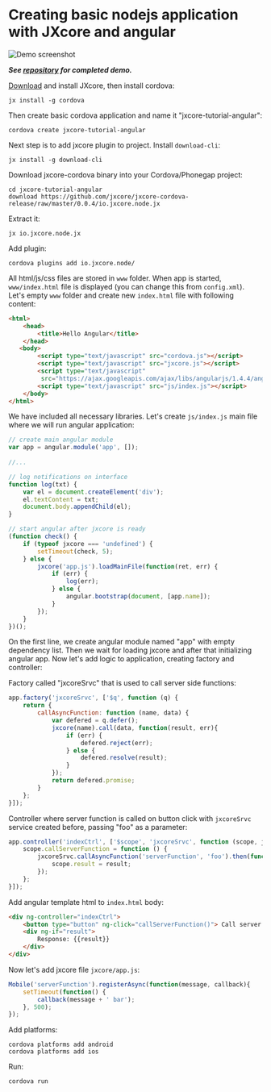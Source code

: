 # Creating basic nodejs application with JXcore and angular

![Demo screenshot](https://raw.githubusercontent.com/karaxuna/jxcore-tutorial-angular/master/screen.png "Demo screenshot")

***See [repository](https://github.com/karaxuna/jxcore-tutorial-angular) for completed demo.***

[Download](http://jxcore.com/downloads/) and install JXcore, then install cordova:

    jx install -g cordova

Then create basic cordova application and name it "jxcore-tutorial-angular":

    cordova create jxcore-tutorial-angular

Next step is to add jxcore plugin to project. Install `download-cli`:

    jx install -g download-cli

Download jxcore-cordova binary into your Cordova/Phonegap project:

    cd jxcore-tutorial-angular
    download https://github.com/jxcore/jxcore-cordova-release/raw/master/0.0.4/io.jxcore.node.jx

Extract it:

    jx io.jxcore.node.jx

Add plugin:

    cordova plugins add io.jxcore.node/

All html/js/css files are stored in `www` folder. When app is started, `www/index.html` file is displayed (you can change this from `config.xml`). Let's empty `www` folder and create new `index.html` file with following content:

```html
<html>
    <head>
        <title>Hello Angular</title>
    </head>
   <body>
        <script type="text/javascript" src="cordova.js"></script>
        <script type="text/javascript" src="jxcore.js"></script>
        <script type="text/javascript"
         src="https://ajax.googleapis.com/ajax/libs/angularjs/1.4.4/angular.min.js"></script>
        <script type="text/javascript" src="js/index.js"></script>
    </body>
</html>
```

We have included all necessary libraries. Let's create `js/index.js` main file where we will run angular application:

```javascript
// create main angular module
var app = angular.module('app', []);
    
//...

// log notifications on interface
function log(txt) {
    var el = document.createElement('div');
    el.textContent = txt;
    document.body.appendChild(el);
}

// start angular after jxcore is ready
(function check() {
    if (typeof jxcore === 'undefined') {
        setTimeout(check, 5);
    } else {
        jxcore('app.js').loadMainFile(function(ret, err) {
            if (err) {
                log(err);
            } else {
                angular.bootstrap(document, [app.name]);
            }
        });
    }
})();
```

On the first line, we create angular module named "app" with empty dependency list. Then we wait for loading jxcore and after that initializing angular app. Now let's add logic to application, creating factory and controller:

Factory called "jxcoreSrvc" that is used to call server side functions:

```javascript
app.factory('jxcoreSrvc', ['$q', function (q) {
    return {
        callAsyncFunction: function (name, data) {
            var defered = q.defer();
            jxcore(name).call(data, function(result, err){
                if (err) {
                    defered.reject(err);
                } else {
                    defered.resolve(result);
                }
            });
            return defered.promise;
        }
    };
}]);
```

Controller where server function is called on button click with `jxcoreSrvc` service created before, passing "foo" as a parameter:

```javascript
app.controller('indexCtrl', ['$scope', 'jxcoreSrvc', function (scope, jxcoreSrvc) {
    scope.callServerFunction = function () {
        jxcoreSrvc.callAsyncFunction('serverFunction', 'foo').then(function (result) {
            scope.result = result;
        });
    };
}]);
```

Add angular template html to `index.html` body:

```html
<div ng-controller="indexCtrl">
    <button type="button" ng-click="callServerFunction()"> Call server function </button>
    <div ng-if="result">
        Response: {{result}}
    </div>
</div>
```

Now let's add jxcore file `jxcore/app.js`:

```javascript
Mobile('serverFunction').registerAsync(function(message, callback){
    setTimeout(function() {
        callback(message + ' bar');
    }, 500);
});
```

Add platforms:

    cordova platforms add android
    cordova platforms add ios
    
Run:

    cordova run
